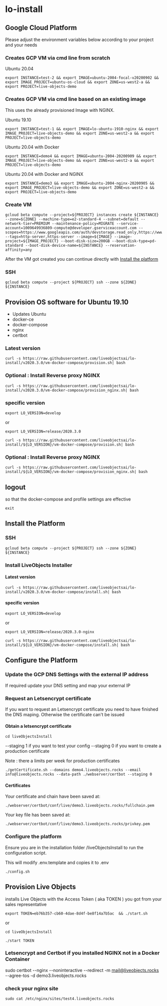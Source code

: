 # lo-install

## Google Cloud Platform

Please adjust the environment variables below according to your project and your needs

### Creates GCP VM via cmd line from scratch

Ubuntu 20.04

```
export INSTANCE=test-2 && export IMAGE=ubuntu-2004-focal-v20200902 && export IMAGE_PROJECT=ubuntu-os-cloud && export ZONE=us-west2-a && export PROJECT=live-objects-demo
```

### Creates GCP VM via cmd line based on an existing image

This uses the already provisioned Image with NGINX. 

Ubuntu 19.10
```
export INSTANCE=test-1 && export IMAGE=lo-ubuntu-1910-nginx && export IMAGE_PROJECT=live-objects-demo && export ZONE=us-west2-a && export PROJECT=live-objects-demo
```

Ubuntu 20.04 with Docker 
```
export INSTANCE=demo4 && export IMAGE=ubuntu-2004-20200909 && export IMAGE_PROJECT=live-objects-demo && export ZONE=us-west2-a && export PROJECT=live-objects-demo
```

Ubuntu 20.04 with Docker and NGINX
```
export INSTANCE=demo3 && export IMAGE=ubuntu-2004-nginx-20200905 && export IMAGE_PROJECT=live-objects-demo && export ZONE=us-west2-a && export PROJECT=live-objects-demo
```

### Create VM

```
gcloud beta compute --project=${PROJECT} instances create ${INSTANCE} --zone=${ZONE} --machine-type=e2-standard-4 --subnet=default --network-tier=PREMIUM --maintenance-policy=MIGRATE --service-account=1009649936809-compute@developer.gserviceaccount.com --scopes=https://www.googleapis.com/auth/devstorage.read_only,https://www.googleapis.com/auth/logging.write,https://www.googleapis.com/auth/monitoring.write,https://www.googleapis.com/auth/servicecontrol,https://www.googleapis.com/auth/service.management.readonly,https://www.googleapis.com/auth/trace.append --tags=http-server,https-server --image=${IMAGE} --image-project=${IMAGE_PROJECT} --boot-disk-size=200GB --boot-disk-type=pd-standard --boot-disk-device-name=${INSTANCE} --reservation-affinity=any
```
After the VM got created you can continue directly with [Install the platform](#install-the-platform)

### SSH

```
gcloud beta compute --project ${PROJECT} ssh --zone ${ZONE} ${INSTANCE}
```


## Provision OS software for  Ubuntu 19.10

* Updates Ubuntu
* docker-ce
* docker-compose
* nginx
* certbot


### Latest version

```
curl -s https://raw.githubusercontent.com/liveobjectsai/lo-install/v2020.3.0/vm-docker-compose/provision.sh| bash
```

### Optional : Install Reverse proxy NGINX

```
curl -s https://raw.githubusercontent.com/liveobjectsai/lo-install/v2020.3.0/vm-docker-compose/provision_nginx.sh| bash
```

### specific version

```
export LO_VERSION=develop
```

or

```
export LO_VERSION=release/2020.3.0
```

```
curl -s https://raw.githubusercontent.com/liveobjectsai/lo-install/${LO_VERSION}/vm-docker-compose/provision.sh| bash
```

### Optional : Install Reverse proxy NGINX

```
curl -s https://raw.githubusercontent.com/liveobjectsai/lo-install/${LO_VERSION}/vm-docker-compose/provision_nginx.sh| bash
```

## logout 

so that the docker-compose and profile settings are effective

```
exit
```

## Install the Platform
### SSH

```
gcloud beta compute --project ${PROJECT} ssh --zone ${ZONE} ${INSTANCE}
```

### Install LiveObjects Installer 
#### Latest version
```
curl -s https://raw.githubusercontent.com/liveobjectsai/lo-install/v2020.3.0/vm-docker-compose/install.sh| bash
```

#### specific version

```
export LO_VERSION=develop
```

or

```
export LO_VERSION=release/2020.3.0-nginx
```

```
curl -s https://raw.githubusercontent.com/liveobjectsai/lo-install/${LO_VERSION}/vm-docker-compose/install.sh| bash
```

## Configure the Platform

### Update the GCP DNS Settings with the external IP address

If required update your DNS setting and map your external IP 

### Request an Letsencrypt certificate

If you want to request an Letsencrypt certificate you need to have finished the DNS maping. Otherwise the certificate can't be issued

#### Obtain a letsencrypt certificate

```
cd liveObjectsInstall
```

--staging 1 if you want to test your config
--staging 0 if you want to create a production certificate

Note : there a limits per week for production certificates

```
./getCertificate.sh --domains demo4.liveobjects.rocks --email info@liveobjects.rocks --data-path ./webserver/certbot --staging 0
```

#### Certificates

Your certificate and chain have been saved at:

```
./webserver/certbot/conf/live/demo3.liveobjects.rocks/fullchain.pem
```

Your key file has been saved at:

```
./webserver/certbot/conf/live/demo3.liveobjects.rocks/privkey.pem
```

### Configure the platform

Ensure you are in the installation folder /liveObjectsInstall to run the configuration script.

This will modify .env.template and copies it to .env 

```
./config.sh
```

## Provision Live Objects

installs Live Objects with the Access Token ( aka TOKEN ) you got from your sales representative

```
export TOKEN=eb76b357-cb60-4dae-8d4f-be8f14a7b5ac  && ./start.sh
```

or 

```
cd liveObjectsInstall

./start TOKEN

```

### Letsencrypt and Certbot if you installed NGINX not in a Docker Container

sudo certbot --nginx --noninteractive --redirect -m mail@liveobjects.rocks --agree-tos -d demo3.liveobjects.rocks

### check your nginx site 

```
sudo cat /etc/nginx/sites/test4.liveobjects.rocks 
```

